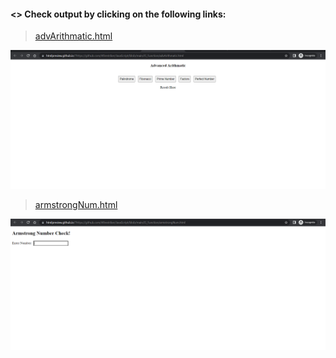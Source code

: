 #### <> Check output by clicking on the following links:

> <a href="https://htmlpreview.github.io/?https://github.com/Afirestriker/JavaScript/blob/main/JS_Function/advArithmatic.html" target="_blank">advArithmatic.html</a><br>

![advArithmetic Output](./Output_Screenshots/advAirthmetic.png "advArithmetic.html Screenshot")


> <a href="https://htmlpreview.github.io/?https://github.com/Afirestriker/JavaScript/blob/main/JS_Function/armstrongNum.html" target="_blank">armstrongNum.html</a><br>

![armstrongNum Output](./Output_Screenshots/armstrongNum.png "amstrongNum.html Screenshot")
